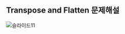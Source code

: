 Transpose and Flatten 문제해설
----------------------------------------
![슬라이드11](https://user-images.githubusercontent.com/56715366/67849475-f601ac80-fb49-11e9-97ce-1ac3280cfe67.JPG)
